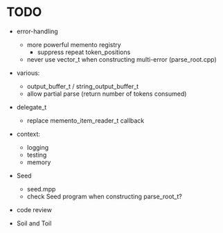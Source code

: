 # TODO

* error-handling
    * more powerful memento registry
        * suppress repeat token_positions
    * never use vector_t when constructing multi-error (parse_root.cpp)

* various:
    * output_buffer_t / string_output_buffer_t
    * allow partial parse (return number of tokens consumed)

* delegate_t
    * replace memento_item_reader_t callback

* context:
    * logging
    * testing
    * memory

* Seed
    * seed.mpp
    * check Seed program when constructing parse_root_t?

* code review

* Soil and Toil
